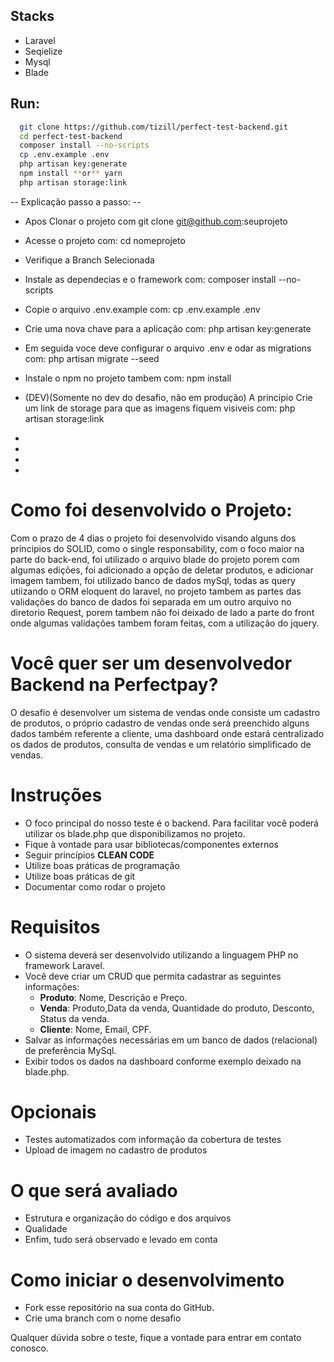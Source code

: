 ## Stacks

- Laravel
- Seqielize
- Mysql
- Blade

## Run: 
```bash
  git clone https://github.com/tizill/perfect-test-backend.git 
  cd perfect-test-backend 
  composer install --no-scripts
  cp .env.example .env
  php artisan key:generate
  npm install **or** yarn
  php artisan storage:link
```
-- Explicação passo a passo: --
- Apos Clonar o projeto com git clone git@github.com:seuprojeto
- Acesse o projeto com: cd nomeprojeto
- Verifique a Branch Selecionada
- Instale as dependecias e o framework com: composer install --no-scripts
- Copie o arquivo .env.example com: cp .env.example .env
- Crie uma nova chave para a aplicação com: php artisan key:generate
- Em seguida voce deve configurar o arquivo .env e odar as migrations com: php artisan migrate --seed

- Instale o npm no projeto tambem com: npm install
- (DEV)(Somente no dev do desafio, não em produção) A principio Crie um link de storage para que as imagens fiquem visiveis com: php artisan storage:link



- 
-
-
-
# Como foi desenvolvido o Projeto:
Com o prazo de 4 dias o projeto foi desenvolvido visando alguns dos principios do SOLID, como o single responsability, com o foco maior na parte do back-end, foi utilizado o arquivo blade do projeto porem com algumas edições, foi adicionado a opção de deletar produtos, e adicionar imagem tambem, foi utilizado banco de dados mySql, todas as query utiizando o ORM eloquent do laravel, no projeto tambem as partes das validações do banco de dados foi separada em um outro arquivo no diretorio Request, porem tambem não foi deixado de lado a parte do front onde algumas validações tambem foram feitas, com a utilização do jquery.  
# Você quer ser um desenvolvedor Backend na Perfectpay?
O desafio é desenvolver um sistema de vendas onde consiste um cadastro de produtos, o próprio cadastro de vendas onde será preenchido alguns dados também referente a cliente, uma dashboard onde estará
centralizado os dados de produtos, consulta de vendas e um relatório simplificado de vendas.

# Instruções
- O foco principal do nosso teste é o backend. Para facilitar você poderá utilizar os blade.php que disponibilizamos no projeto.
- Fique à vontade para usar bibliotecas/componentes externos
- Seguir princípios **CLEAN CODE**
- Utilize boas práticas de programação
- Utilize boas práticas de git
- Documentar como rodar o projeto

# Requisitos
- O sistema deverá ser desenvolvido utilizando a linguagem PHP no framework Laravel.
- Você deve criar um CRUD que permita cadastrar as seguintes informações:
    - **Produto**: Nome, Descrição e Preço.
    - **Venda**: Produto,Data da venda, Quantidade do produto, Desconto, Status da venda.
    - **Cliente**: Nome, Email, CPF.
- Salvar as informações necessárias em um banco de dados (relacional) de preferência MySql.
- Exibir todos os dados na dashboard conforme exemplo deixado na blade.php.


# Opcionais
- Testes automatizados com informação da cobertura de testes
- Upload de imagem no cadastro de produtos

# O que será avaliado
- Estrutura e organização do código e dos arquivos
- Qualidade
- Enfim, tudo será observado e levado em conta

# Como iniciar o desenvolvimento
- Fork esse repositório na sua conta do GitHub.
- Crie uma branch com o nome desafio

Qualquer dúvida sobre o teste, fique a vontade para entrar em contato conosco.
